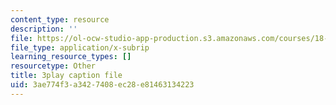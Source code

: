 ```yaml
---
content_type: resource
description: ''
file: https://ol-ocw-studio-app-production.s3.amazonaws.com/courses/18-03sc-differential-equations-fall-2011/3ae774f3a3427408ec28e81463134223_hEtWqTPPXuc.srt
file_type: application/x-subrip
learning_resource_types: []
resourcetype: Other
title: 3play caption file
uid: 3ae774f3-a342-7408-ec28-e81463134223
---
```

